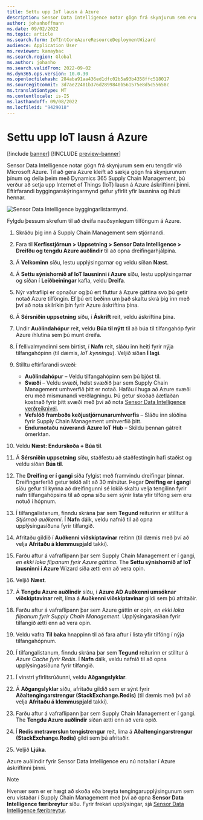 ```yaml
---
title: Settu upp IoT lausn á Azure
description: Sensor Data Intelligence notar gögn frá skynjurum sem eru tengdir við Microsoft Azure. Þessi grein útskýrir hvernig á að setja upp Internet of Things (IoT) lausn á Azure áskriftinni þinni.
author: johanhoffmann
ms.date: 09/02/2022
ms.topic: article
ms.search.form: IoTIntCoreAzureResourceDeploymentWizard
audience: Application User
ms.reviewer: kamaybac
ms.search.region: Global
ms.author: johanho
ms.search.validFrom: 2022-09-02
ms.dyn365.ops.version: 10.0.30
ms.openlocfilehash: 284aba91aa436ed1dfc02b5a93b4358ffc518017
ms.sourcegitcommit: 3d7ae22401b376d2899840b561575e8d5c55658c
ms.translationtype: MT
ms.contentlocale: is-IS
ms.lasthandoff: 09/08/2022
ms.locfileid: "9429018"
---
```

# <a name="deploy-an-iot-solution-on-azure"></a>Settu upp IoT lausn á Azure

[!include [banner](../includes/banner.md)]
[!INCLUDE [preview-banner](../includes/preview-banner.md)]

Sensor Data Intelligence notar gögn frá skynjurum sem eru tengdir við Microsoft Azure. Til að gera Azure kleift að sækja gögn frá skynjurunum þínum og deila þeim með Dynamics 365 Supply Chain Management, þú verður að setja upp Internet of Things (IoT) lausn á Azure áskriftinni þinni. Eftirfarandi byggingarskýringarmynd gefur yfirlit yfir lausnina og íhluti hennar.

![Sensor Data Intelligence byggingarlistarmynd.](media/sdi-architecture.png "Sensor Data Intelligence byggingarlistarmynd")

Fylgdu þessum skrefum til að dreifa nauðsynlegum tilföngum á Azure.

1. Skráðu þig inn á Supply Chain Management sem stjórnandi.
1. Fara til **Kerfisstjórnun \> Uppsetning \> Sensor Data Intelligence \> Dreifðu og tengdu Azure auðlindir** til að opna dreifingarhjálpina.
1. Á **Velkominn** síðu, lestu upplýsingarnar og veldu síðan **Næst**.
1. Á **Settu sýnishornið af IoT lausninni í Azure** síðu, lestu upplýsingarnar og síðan í **Leiðbeiningar** kafla, veldu **Dreifa**.
1. Nýr vafraflipi er opnaður og þú ert fluttur á Azure gáttina svo þú getir notað Azure tilföngin. Ef þú ert beðinn um það skaltu skrá þig inn með því að nota skilríkin þín fyrir Azure áskriftina þína.
1. Á **Sérsniðin uppsetning** síðu, í **Áskrift** reit, veldu áskriftina þína.
1. Undir **Auðlindahópur** reit, veldu **Búa til nýtt** til að búa til tilfangahóp fyrir Azure íhlutina sem þú munt dreifa.
1. Í fellivalmyndinni sem birtist, í **Nafn** reit, sláðu inn heiti fyrir nýja tilfangahópinn (til dæmis, *IoT kynningu*). Veljið síðan **Í lagi**.
1. Stilltu eftirfarandi svæði:

    - **Auðlindahópur** – Veldu tilfangahópinn sem þú bjóst til.
    - **Svæði** – Veldu svæði, helst svæðið þar sem Supply Chain Management umhverfið þitt er notað. Hafðu í huga að Azure svæði eru með mismunandi verðlagningu. Þú getur skoðað áætlaðan kostnað fyrir þitt svæði með því að nota [Sensor Data Intelligence verðreiknivél](https://azure.com/e/c36c4947ebff4215b2e62590c2a24c68).
    - **Vefslóð framboðs keðjustjórnunarumhverfis** – Sláðu inn slóðina fyrir Supply Chain Management umhverfið þitt.
    - **Endurnotaðu núverandi Azure IoT Hub** – Skildu þennan gátreit ómerktan.

1. Veldu **Næst: Endurskoða + Búa til**.
1. Á **Sérsniðin uppsetning** síðu, staðfestu að staðfestingin hafi staðist og veldu síðan **Búa til**.
1. The **Dreifing er í gangi** síða fylgist með framvindu dreifingar þinnar. Dreifingarferlið getur tekið allt að 30 mínútur. Þegar **Dreifing er í gangi** síðu gefur til kynna að dreifingunni sé lokið skaltu velja tengilinn fyrir nafn tilfangahópsins til að opna síðu sem sýnir lista yfir tilföng sem eru notuð í hópnum.
1. Í tilfangalistanum, finndu skrána þar sem **Tegund** reiturinn er stilltur á *Stjórnað auðkenni*. Í **Nafn** dálk, veldu nafnið til að opna upplýsingasíðuna fyrir tilfangið.
1. Afritaðu gildið í **Auðkenni viðskiptavinar** reitinn (til dæmis með því að velja **Afritaðu á klemmuspjald** takki).
1. Farðu aftur á vafraflipann þar sem Supply Chain Management er í gangi, *en ekki loka flipanum fyrir Azure gáttina*. The **Settu sýnishornið af IoT lausninni í Azure** Wizard síða ætti enn að vera opin. 
1. Veljið **Næst**.
1. Á **Tengdu Azure auðlindir** síðu, í **Azure AD Auðkenni umsóknar viðskiptavinar** reit, líma á **Auðkenni viðskiptavinar** gildi sem þú afritaðir.
1. Farðu aftur á vafraflipann þar sem Azure gáttin er opin, *en ekki loka flipanum fyrir Supply Chain Management*. Upplýsingarasíðan fyrir tilfangið ætti enn að vera opin.
1. Veldu vafra **Til baka** hnappinn til að fara aftur í lista yfir tilföng í nýja tilfangahópnum.
1. Í tilfangalistanum, finndu skrána þar sem **Tegund** reiturinn er stilltur á *Azure Cache fyrir Redis*. Í **Nafn** dálk, veldu nafnið til að opna upplýsingasíðuna fyrir tilfangið.
1. Í vinstri yfirlitsrúðunni, veldu **Aðgangslyklar**.
1. Á **Aðgangslyklar** síðu, afritaðu gildið sem er sýnt fyrir **Aðaltengingarstrengur (StackExchange.Redis)** (til dæmis með því að velja **Afritaðu á klemmuspjald** takki).
1. Farðu aftur á vafraflipann þar sem Supply Chain Management er í gangi. The **Tengdu Azure auðlindir** síðan ætti enn að vera opið.
1. Í **Redis metraverslun tengistrengur** reit, líma á **Aðaltengingarstrengur (StackExchange.Redis)** gildi sem þú afritaðir.
1. Veljið **Ljúka**.

Azure auðlindir fyrir Sensor Data Intelligence eru nú notaðar í Azure áskriftinni þinni.

> [!NOTE]
> Hvenær sem er er hægt að skoða eða breyta tengingarupplýsingunum sem eru vistaðar í Supply Chain Management með því að opna **Sensor Data Intelligence færibreytur** síðu. Fyrir frekari upplýsingar, sjá [Sensor Data Intelligence færibreytur](sdi-parameters.md).
